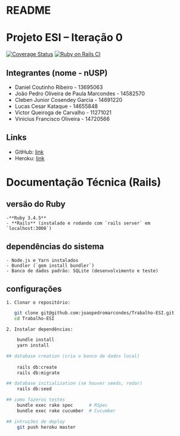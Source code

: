 # README

# Projeto ESI – Iteração 0

[![Coverage Status](https://coveralls.io/repos/github/joaopedromarcondes/Trabalho-ESI/badge.svg?branch=master)](https://coveralls.io/github/joaopedromarcondes/Trabalho-ESI?branch=master)
[![Ruby on Rails CI](https://github.com/joaopedromarcondes/Trabalho-ESI/actions/workflows/rubyonrails.yml/badge.svg)](https://github.com/joaopedromarcondes/Trabalho-ESI/actions/workflows/rubyonrails.yml)

## Integrantes (nome - nUSP)
- Daniel Coutinho Ribeiro - 13695063
- João Pedro Oliveira de Paula Marcondes - 14582570
- Cleben Junior Cosendey Garcia - 14691220
- Lucas Cesar Kataque - 14655848  
- Victor Queiroga de Carvalho - 11271021
- Vinicius Francisco Oliveira - 14720566 

## Links
- GitHub: [link](https://github.com/joaopedromarcondes/Trabalho-ESI)
- Heroku: [link](https://thawing-springs-19434-c33e5e624a57.herokuapp.com/)

# Documentação Técnica (Rails)

## versão do Ruby 
    -**Ruby 3.4.5**  
    - **Rails** (instalado e rodando com `rails server` em `localhost:3000`)

## dependências do sistema
    - Node.js e Yarn instalados  
    - Bundler (`gem install bundler`)  
    - Banco de dados padrão: SQLite (desenvolvimento e teste)

## configurações
    1. Clonar o repositório:
```bash
   git clone git@github.com:joaopedromarcondes/Trabalho-ESI.git
   cd Trabalho-ESI
```
    2. Instalar dependências:
```bash
    bundle install
    yarn install

## database creation (cria o banco de dados local)
   
    rails db:create
    rails db:migrate

## database initialization (se houver seeds, rodar)
    rails db:seed

## como fazeros testes
    bundle exec rake spec      # RSpec
    bundle exec rake cucumber  # Cucumber

## intruções de deploy
    git push heroku master
```
